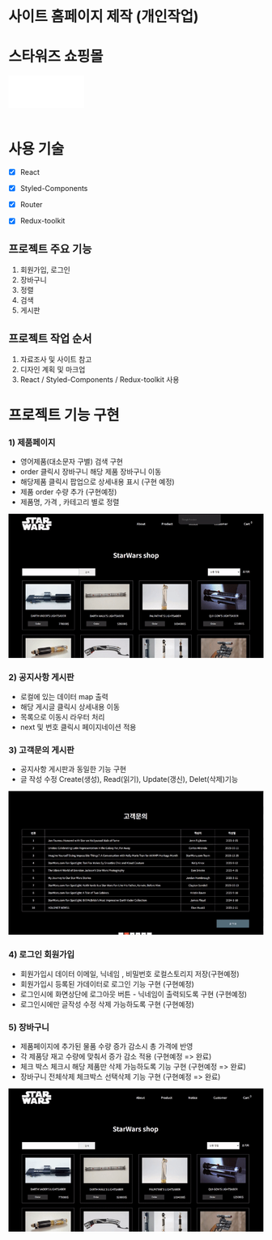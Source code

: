 # 사이트 홈페이지 제작 (개인작업)
              
# 스타워즈 쇼핑몰

<a href="깃/dist/" target="_blank">
<img src="./public/images/sw_logo.jpg" width="150px">
</a>

<br>
<br>

# 사용 기술  

- [X] React
- [X] Styled-Components
- [X] Router 
- [X] Redux-toolkit


## 프로젝트 주요 기능
1. 회원가입, 로그인
2. 장바구니
3. 정렬
4. 검색
5. 게시판

## 프로젝트 작업 순서
1. 자료조사 및 사이트 참고
2. 디자인 계획 및 마크업
3. React  / Styled-Components / Redux-toolkit 사용

# 프로젝트 기능 구현

### 1) 제품페이지

* 영어제품(대소문자 구별) 검색 구현
* order 클릭시 장바구니 해당 제품 장바구니 이동
* 해당제품 클릭시 팝업으로 상세내용 표시 (구현 예정)
* 제품 order 수량 추가 (구현예정)
* 제품명, 가격 , 카테고리 별로 정렬
<img src="./public/readme/Product_readme.gif">

### 2) 공지사항 게시판

* 로컬에 있는 데이터 map 출력
* 해당 게시글 클릭시 상세내용 이동
* 목록으로 이동시 라우터 처리
* next 및 번호 클릭시 페이지네이션 적용
<!-- <img src="./mdImages/testView.gif"> -->

### 3) 고객문의 게시판

* 공지사항 게시판과 동일한 기능 구현
* 글 작성 수정 Create(생성), Read(읽기), Update(갱신), Delet(삭제)기능
<img src="./public/readme/CRUD_readme.gif">

### 4) 로그인 회원가입
* 회원가입시 데이터 이메일, 닉네임 , 비밀번호 로컬스토리지 저장(구현예정)
* 회원가입시 등록된 가데이터로 로그인 기능 구현 (구현예정)
* 로그인시에 화면상단에 로그아웃 버튼 - 닉네임이 출력되도록 구현 (구현예정)
* 로그인시에만 글작성 수정 삭제 가능하도록 구현 (구현예정)
<!-- <img src="./mdImages/testView.gif"> -->

### 5) 장바구니
* 제품페이지에 추가된 물품 수량 증가 감소시 총 가격에 반영
* 각 제품당 재고 수량에 맞춰서 증가 감소 적용 (구현예정 => 완료) 
* 체크 박스 체크시 해당 제품만 삭제 가능하도록 기능 구현 (구현예정 => 완료)
* 장바구니 전체삭제 체크박스 선택삭제 기능 구현 (구현예정 => 완료) 
<img src="./public/readme/Cart_readme.gif">
